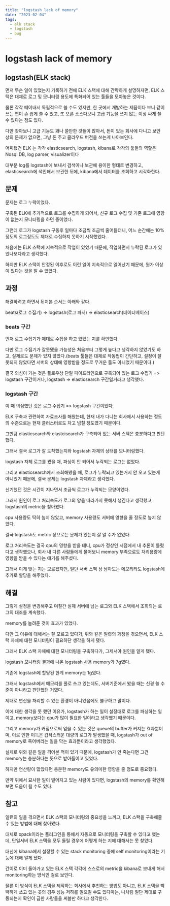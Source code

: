 ```yaml
---
title: "logstash lack of memory"
date: "2023-02-04"
tags:
  - elk stack
  - logstash
  - bug
---
```


# logstash lack of memory

## logstash(ELK stack)

먼저 무슨 일이 있었는지 기록하기 전에 ELK 스택에 대해 간략하게 설명하자면,
ELK 스택은 대체로 로그 및 모니터링 용도에 특화되어 있는 툴들을 모아놓은 것이다.

물론 각각 떼어내서 독립적으로 쓸 수도 있지만,
한 곳에서 개발하는 제품이다 보니 같이 쓰는 편이 손 쉽게 쓸 수 있고,
또 오픈 소스다보니 고급 기능을 쓰지 않는 이상 싸게 쓸 수 있다는 점도 있다.

다만 찾아보니 고급 기능도 꽤나 쓸만한 것들이 많아서,
돈이 있는 회사에 다니고 보안 상의 문제가 없으면,
그냥 돈 주고 클라우드 버전을 쓰는게 나아보인다.

어찌됐건 ELK 는 각각 elasticsearch, logstash, kibana로
각각의 툴들의 역할은 Nosql DB, log parser, visualizer이다

대부분 log를 logstash에 보내서 검색이나 보관에 용이한 형태로 변경하고,
elasticsearch에 색인해서 보관한 뒤에,
kibana에서 데이터를 조회하고 시각화한다.

## 문제

문제는 로그 누락이었다.

구축된 ELK에 추가적으로 로그를 수집하게 되어서,
신규 로그 수집 및 기존 로그에 영향이 없는지 모니터링을 하던 중이었다.

그런데 로그가 logstash 구동후 일마다 조금씩 조금씩 줄어들더니,
어느 순간에는 10%정도의 로그정도도 제대로 수집하지 못하기 시작했었다.

처음에는 ELK 스택에 지속적으로 작업이 있었기 때문에,
작업하면서 누락된 로그가 있었나보다라고 생각했다.

하지만 ELK 스택이 안정된 이후로도 이런 일이 지속적으로 일어났기 때문에,
뭔가 이상이 있다는 것을 알 수 있었다.

## 과정

해결하려고 하면서 뒤져본 순서는 아래와 같다.

beats(로그 수집기) => logstash(로그 파서) => elasticsearch(데이터베이스)

### beats 구간

먼저 로그 수집기가 제대로 수집을 하고 있었는 지를 확인했다.

다만 로그 수집기가 잘못됐을 가능성은 처음부터 그렇게 높다고 생각하지 않았기도 하고,
실제로도 문제가 있지 않았다.(beats 툴들은 대체로 작동법이 간단하고, 설정이 잘못되지 않았다면 서버의 상태에 영향받을 정도로 무거운 툴도 아니었기 때문이다.)

결국 의심이 가는 것은 플로우상 단일 파이프라인으로 구축되어 있는 로그 수집기 => logstash 구간이거나,
logstash => elasticsearch 구간일거라고 생각했다.

### logstash 구간

이 때 의심했던 것은 로그 수집기 => logstash 구간이었다.

ELK 구축과 관련하여 자료조사를 해왔는데,
현재 내가 다니는 회사에서 사용하는 정도의 수준으로는 현재 클러스터로도 차고 넘칠 정도였기 때문이다.

그만큼 elasticsearch와 elastcisearch가 구축되어 있는 서버 스펙은 충분하다고 판단했다.

그래서 결국 로그가 잘 도착했는지와 logstash 자체의 상태를 모니터링했다.

logstash 자체 로그를 봤을 때,
파싱이 안 되어서 누락되는 로그는 없었다.

그리고 elasticsearch에서 조회해봤을 때,
로그가 누락되고 있는거지 안 오고 있는게 아니었기 때문에,
결국 문제는 logstash 자체라고 생각했다.

신기했던 것은 시간이 지나면서 조금씩 로그가 누락되는 모양이었다.

그래서 원인이 로그 처리속도가 로그의 양을 따라가지 못해서 생긴다고 생각했고,
logstash의 metric을 찾아봤다.

cpu 사용량도 딱히 높지 않았고,
memory 사용량도 서버에 영향을 줄 정도로 높지 않았다.

결국 logstash도 metric 상으로는 문제가 있는지 잘 알 수가 없었다.

로그 처리속도는 결국 cpu의 영향을 받을 테니,
cpu가 정상인 시점에서 내 추론이 틀렸다고 생각했으나,
회사 내 다른 사람들에게 물어보니 memory 부족으로도 처리용량에 영향을 받을 수 있다는 얘기를 해주셨다.

그래서 이게 맞는 지는 모르겠지만,
일단 서버 스펙 상 남아도는 메모리라도 logstash에 추가로 할당을 해주었다.

## 해결

그렇게 설정을 변경해주고 며칠간 실제 서버에 남는 로그와 ELK 스택에서 조회되는 로그의 대조를 계속했다.

memory를 늘려준 것이 효과가 있었다.

다만 그 이유에 대해서는 잘 모르고 있다가,
위와 같은 일련의 과정을 겪으면서,
ELK 스택 자체에 대한 모니터링이 필요하단 생각을 하게 됐다.

그래서 ELK 스택 자체에 대한 모니터링을 구축하다가,
그제서야 원인을 알게 됐다.

logstash 모니터링 결과에 나온 logstash 사용 memory가 7g였다.

기존에 logstash에 할당된 한계 memory는 1g였다.

그래서 logstash에서 메모리를 풀로 쓰고 있는데도,
서버기준에서 봤을 때는 신경 쓸 수준이 아니라고 판단했던 거였다.

제대로 연산을 처리할 수 있는 환경이 아니었음에도 불구하고 말이다.

이에 대한 생각을 못 했던 이유가,
logstash가 하는 일이 설정대로 로그를 파싱하는 일이고,
memory보다는 cpu가 많이 필요한 일이라고 생각했기 때문이다.

그리고 memory가 커짐으로써 얻을 수 있는 것은 queue의 buffer가 커지는 효과뿐이며,
이로 인한 이득은 갑작스러운 대량의 로그가 발생했을 때,
logstash가 out of memory로 죽어버리는 일을 막는 효과뿐이라고 생각했었다.

실제로 위와 같은 일을 겪어본 적이 있기 때문에,
logstash가 안 죽는다면 그건 memory는 충분하다는 뜻으로 받아들이고 있었다.

하지만 연산량이 많았다면 충분한 memory도 유의미한 영향을 줄 정도로 중요했다.

만약 위에서 묘사한 일이 벌어지고 있는 사람이 있다면,
logstash의 memory를 확인해보면 도움이 될 수도 있다.

## 참고

일련의 일을 겪으면서 ELK 스택의 모니터링의 중요성을 느끼고,
ELK 스택을 구축해줄 수 있는 방법에 대해 찾아봤다.

대체로 xpack이라는 플러그인을 통해서 자동으로 모니터링을 구축할 수 있다고 했는데,
단일서버 ELK 스택을 모두 돌릴 경우에 어떻게 하는 지에 대해서는 못 찾았다.

대신에 kibana에서 설정할 수 있는 stack monitoring 중에 self monitoring이라는 기능에 대해 알게 됐다.

간이로 이미 돌아가고 있는 ELK 스택 각각에 스스로의 metric을 kibana로 보내게 해서 monitoring하는 방식인 걸로 보인다.

물론 이 방식이 ELK 스택을 제작하는 회사에서 추천하는 방법도 아니고,
ELK 스택을 빡빡하게 쓰고 있는 곳의 경우 성능 저하를 일으킬 수도 있다마는,
나처럼 일단 제대로 구동되는지 확인이 급한 사람들을 써볼만 하다고 생각한다.
